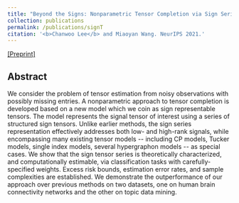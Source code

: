 ```yaml
---
title: "Beyond the Signs: Nonparametric Tensor Completion via Sign Series"
collection: publications
permalink: /publications/signT
citation: '<b>Chanwoo Lee</b> and Miaoyan Wang. NeurIPS 2021.'
---
```


[[Preprint]](https://arxiv.org/abs/2102.00384)

## Abstract
We consider the problem of tensor estimation from noisy observations with possibly missing entries. A nonparametric approach to tensor completion is developed based on a new model which we coin as sign representable tensors. The model represents the signal tensor of interest using a series of structured sign tensors. Unlike earlier methods, the sign series representation effectively addresses both low- and high-rank signals, while encompassing many existing tensor models -- including CP models, Tucker models, single index models, several hypergraphon models -- as special cases. We show that the sign tensor series is theoretically characterized, and computationally estimable, via classification tasks with carefully-specified weights. Excess risk bounds, estimation error rates, and sample complexities are established. We demonstrate the outperformance of our approach over previous methods on two datasets, one on human brain connectivity networks and the other on topic data mining.
